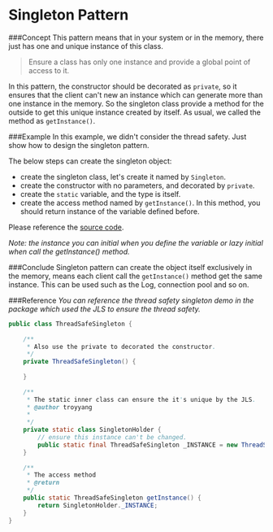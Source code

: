 Singleton Pattern
===================

###Concept
This pattern means that in your system or in the memory, there just has one and unique instance of this class.

>Ensure a class has only one instance and provide a global point of access to it.

In this pattern, the constructor should be decorated as `private`, so it ensures that the client can't new an instance which can generate more than one instance in the memory. So the singleton class provide a method for the outside to get this unique instance created by itself. As usual, we called the method as `getInstance()`.

###Example
In this example, we didn't consider the thread safety. Just show how to design the singleton pattern.

The below steps can create the singleton object:
* create the singleton class, let's create it named by `Singleton`.
* create the constructor with no parameters, and decorated by `private`.
* create the `static` variable, and the type is itself.
* create the access method named by `getInstance()`. In this method, you should return instance of the variable defined before.

Please reference the [source code](https://github.com/sgyyz/java-pattern-demo/tree/master/java-pattern-demo/src/main/java/com/troy/pattern/singleton).

*Note: the instance you can initial when you define the variable or lazy initial when call the getInstance() method.*

###Conclude
Singleton pattern can create the object itself exclusively in the memory, means each client call the `getInstance()` method get the same instance. This can be used such as the Log, connection pool and so on.

###Reference
*You can reference the thread safety singleton demo in the package which used the JLS to ensure the thread safety.*

```java
public class ThreadSafeSingleton {
	
	/**
	 * Also use the private to decorated the constructor.
	 */
	private ThreadSafeSingleton() {
		
	}
	
	/**
	 * The static inner class can ensure the it's unique by the JLS.
	 * @author troyyang
	 *
	 */
	private static class SingletonHolder {
		// ensure this instance can't be changed.
		public static final ThreadSafeSingleton _INSTANCE = new ThreadSafeSingleton();
	}
	
	/**
	 * The access method
	 * @return
	 */
	public static ThreadSafeSingleton getInstance() {
		return SingletonHolder._INSTANCE;
	}
}
```
